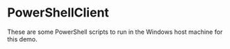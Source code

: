 # PowerShellClient

These are some PowerShell scripts to run in the Windows host machine for this demo.